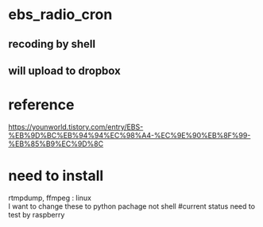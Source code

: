 # ebs_radio_cron
## recoding by shell
## will upload to dropbox
# reference
https://younworld.tistory.com/entry/EBS-%EB%9D%BC%EB%94%94%EC%98%A4-%EC%9E%90%EB%8F%99-%EB%85%B9%EC%9D%8C
# need to install
rtmpdump, ffmpeg : linux  
I want to change these to python pachage not shell
#current status
need to test by raspberry  

